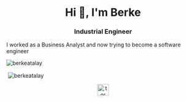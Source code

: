 <h1 align="center">Hi 👋, I'm Berke</h1>
<h3 align="center">Industrial Engineer</h3>


I worked as a Business Analyst and now trying to become a software engineer 



<p align="left"><img  src="https://github-readme-stats.vercel.app/api/top-langs/?username=berkeatalay&layout=compact&hide=html" alt="berkeatalay" /></p>

<p align="left">&nbsp;<img align="center" src="https://github-readme-stats.vercel.app/api?username=berkeatalay&show_icons=true" alt="berkeatalay" /></p>




<p align="center">
<a href="https://twitter.com/tormorkor" target="blank"><img align="center" src="https://cdn.jsdelivr.net/npm/simple-icons@3.0.1/icons/twitter.svg" alt="tormorkor" height="30" width="30" /></a>
